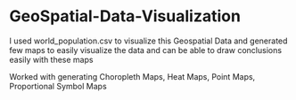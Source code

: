 # GeoSpatial-Data-Visualization
I used world_population.csv to visualize this Geospatial Data and generated few maps to easily visualize the data and can be able to draw conclusions easily with these maps

Worked with generating Choropleth Maps, Heat Maps, Point Maps, Proportional Symbol Maps
